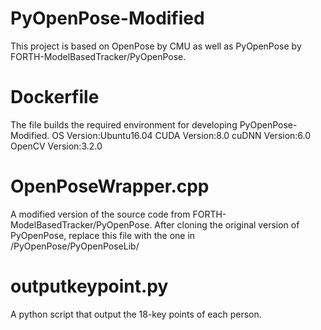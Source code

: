 # PyOpenPose-Modified

This project is based on OpenPose by CMU as well as PyOpenPose by FORTH-ModelBasedTracker/PyOpenPose.

# Dockerfile
The file builds the required environment for developing PyOpenPose-Modified.
OS Version:Ubuntu16.04
CUDA Version:8.0
cuDNN Version:6.0
OpenCV Version:3.2.0

# OpenPoseWrapper.cpp
A modified version of the source code from FORTH-ModelBasedTracker/PyOpenPose. After cloning the original version of PyOpenPose, replace this file with the one in /PyOpenPose/PyOpenPoseLib/

# outputkeypoint.py
A python script that output the 18-key points of each person.

